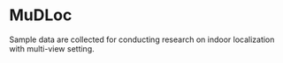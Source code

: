 # MuDLoc

Sample data are collected for conducting research on indoor localization with multi-view setting.

